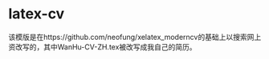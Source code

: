 # latex-cv
该模版是在https://github.com/neofung/xelatex_moderncv的基础上以搜索网上资改写的，其中WanHu-CV-ZH.tex被改写成我自己的简历。
